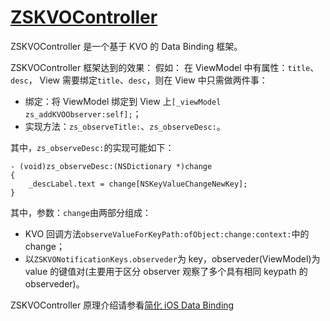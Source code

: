 # [ZSKVOController](https://github.com/zxfcumtcs/ZSKVOController)

ZSKVOController 是一个基于 KVO 的 Data Binding 框架。

ZSKVOController 框架达到的效果：
假如：
在 ViewModel 中有属性：`title`、`desc`，
View 需要绑定`title`、`desc`，则在 View 中只需做两件事：
+ 绑定：将 ViewModel 绑定到 View 上`[_viewModel zs_addKVOObserver:self];`；
+ 实现方法：`zs_observeTitle:`、`zs_observeDesc:`。

其中，`zs_observeDesc:`的实现可能如下：
```
- (void)zs_observeDesc:(NSDictionary *)change
{
    _descLabel.text = change[NSKeyValueChangeNewKey];
}
```

其中，参数：`change`由两部分组成：
+ KVO 回调方法`observeValueForKeyPath:ofObject:change:context:`中的 change；
+ 以`ZSKVONotificationKeys.observeder`为 key，observeder(ViewModel)为 value 的键值对(主要用于区分 observer 观察了多个具有相同 keypath 的 observeder)。

ZSKVOController 原理介绍请参看[简化 iOS Data Binding](https://zxfcumtcs.github.io/2016/11/05/iOSDataBinding/)